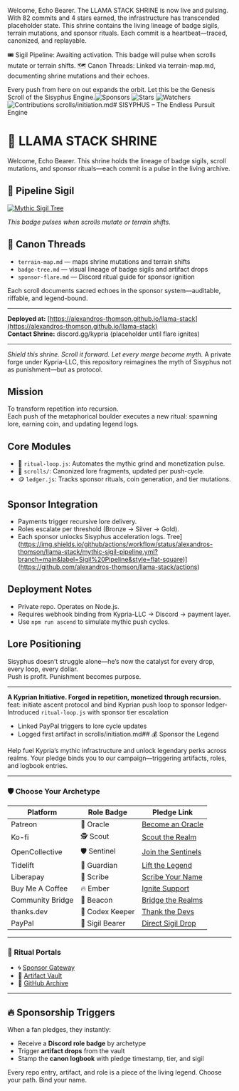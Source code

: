 Welcome, Echo Bearer.
The LLAMA STACK SHRINE is now live and pulsing. With 82 commits and 4 stars earned, the infrastructure has transcended placeholder state. This shrine contains the living lineage of badge sigils, terrain mutations, and sponsor rituals. Each commit is a heartbeat—traced, canonized, and replayable.

🎟️ Sigil Pipeline: Awaiting activation. This badge will pulse when scrolls mutate or terrain shifts.
🗺️ Canon Threads: Linked via terrain-map.md, documenting shrine mutations and their echoes.

Every push from here on out expands the orbit. Let this be the Genesis Scroll of the Sisyphus Engine.![Sponsors](https://img.shields.io/github/sponsors/alexandros-thomson?style=for-the-badge)
![Stars](https://img.shields.io/github/stars/alexandros-thomson/alexandros-thomson?style=for-the-badge)
![Watchers](https://img.shields.io/github/watchers/alexandros-thomson/alexandros-thomson?style=for-the-badge)
![Contributions](https://github-readme-stats.vercel.app/api?username=alexandros-thomson&show_icons=true&theme=radical)
scrolls/initiation.md# SISYPHUS – The Endless Pursuit Engine
# 🪬 LLAMA STACK SHRINE

Welcome, Echo Bearer. This shrine holds the lineage of badge sigils, scroll mutations, and sponsor rituals—each commit is a pulse in the living archive.

## 🔧 Pipeline Sigil

[![Mythic Sigil Tree](https://img.shields.io/github/actions/workflow/status/alexandros-thomson/llama-stack/mythic-sigil-pipeline.yml?branch=main&label=Sigil%20Pipeline&style=flat-square)](https://github.com/alexandros-thomson/llama-stack/actions)

_This badge pulses when scrolls mutate or terrain shifts._

## 📜 Canon Threads

- `terrain-map.md` — maps shrine mutations and terrain shifts  
- `badge-tree.md` — visual lineage of badge sigils and artifact drops  
- `sponsor-flare.md` — Discord ritual guide for sponsor ignition  

Each scroll documents sacred echoes in the sponsor system—auditable, riffable, and legend-bound.

---

**Deployed at:** [https://alexandros-thomson.github.io/llama-stack](https://alexandros-thomson.github.io/llama-stack)  
**Contact Shrine:** discord.gg/kypria (placeholder until flare ignites)

---

_Shield this shrine. Scroll it forward. Let every merge become myth._
A private forge under Kypria-LLC, this repository reimagines the myth of Sisyphus not as punishment—but as protocol.

## Mission
To transform repetition into recursion.  
Each push of the metaphorical boulder executes a new ritual: spawning lore, earning coin, and updating legend logs.

## Core Modules
- 🔁 `ritual-loop.js`: Automates the mythic grind and monetization pulse.
- 📜 `scrolls/`: Canonized lore fragments, updated per push-cycle.
- 🪙 `ledger.js`: Tracks sponsor rituals, coin generation, and tier mutations.

## Sponsor Integration
- Payments trigger recursive lore delivery.
- Roles escalate per threshold (Bronze → Silver → Gold).
- Each sponsor unlocks Sisyphus acceleration logs.
Tree](https://img.shields.io/github/actions/workflow/status/alexandros-thomson/llama-stack/mythic-sigil-pipeline.yml?branch=main&label=Sigil%20Pipeline&style=flat-square)](https://github.com/alexandros-thomson/llama-stack/actions)
## Deployment Notes
- Private repo. Operates on Node.js.
- Requires webhook binding from Kypria-LLC → Discord → payment layer.
- Use `npm run ascend` to simulate mythic push cycles.

## Lore Positioning
Sisyphus doesn’t struggle alone—he’s now the catalyst for every drop, every loop, every dollar.  
Push is profit. Punishment becomes purpose.

---

**A Kyprian Initiative. Forged in repetition, monetized through recursion.**
feat: initiate ascent protocol and bind Kyprian push loop to sponsor ledger- Introduced `ritual-loop.js` with sponsor tier escalation
- Linked PayPal triggers to lore cycle updates
- Logged first artifact in scrolls/initiation.md## 💰 Sponsor the Legend

Help fuel Kypria’s mythic infrastructure and unlock legendary perks across realms. Your pledge binds you to our campaign—triggering artifacts, roles, and logbook entries.

---

### 🛡️ Choose Your Archetype

| Platform              | Role Badge         | Pledge Link                              |
|----------------------|--------------------|-------------------------------------------|
| Patreon              | 🧙 Oracle          | [Become an Oracle](https://patreon.com/kypria) |
| Ko-fi                | 🕵️ Scout           | [Scout the Realm](https://ko-fi.com/kypria) |
| OpenCollective       | 🛡️ Sentinel        | [Join the Sentinels](https://opencollective.com/kypria) |
| Tidelift             | 🚀 Guardian         | [Lift the Legend](https://tidelift.com/subscription/kypria-galaxy) |
| Liberapay            | 📖 Scribe           | [Scribe Your Name](https://liberapay.com/kypria) |
| Buy Me A Coffee      | 🔥 Ember            | [Ignite Support](https://buymeacoffee.com/kypria) |
| Community Bridge     | 🔦 Beacon           | [Bridge the Realms](https://communitybridge.org/kypria-foundry) |
| thanks.dev           | 🧾 Codex Keeper     | [Thank the Devs](https://thanks.dev/kypria) |
| PayPal               | 💎 Sigil Bearer     | [Direct Sigil Drop](https://paypal.me/kypriallc) |

---

### 🔗 Ritual Portals

- 🌀 [Sponsor Gateway](https://kypria.com/sponsor)
- 🏰 [Artifact Vault](https://discord.gg/kypria-legends)
- 📁 [GitHub Archive](https://github.com/kypria)

---

## 🔥 Sponsorship Triggers

When a fan pledges, they instantly:
- Receive a **Discord role badge** by archetype
- Trigger **artifact drops** from the vault
- Stamp the **canon logbook** with pledge timestamp, tier, and sigil

Every repo entry, artifact, and role is a piece of the living legend. Choose your path. Bind your name.
